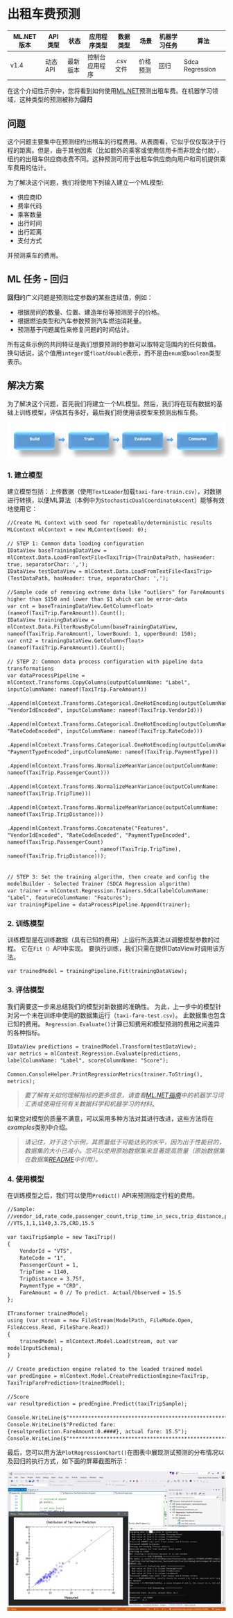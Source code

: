 # 出租车费预测

| ML.NET 版本 | API 类型          | 状态                        | 应用程序类型    | 数据类型 | 场景            | 机器学习任务                   | 算法                  |
|----------------|-------------------|-------------------------------|-------------|-----------|---------------------|---------------------------|-----------------------------|
| v1.4           | 动态 API | 最新版本 | 控制台应用程序 | .csv 文件 | 价格预测 | 回归 | Sdca Regression |

在这个介绍性示例中，您将看到如何使用[ML.NET](https://www.microsoft.com/net/learn/apps/machine-learning-and-ai/ml-dotnet)预测出租车费。在机器学习领域，这种类型的预测被称为**回归**

## 问题
这个问题主要集中在预测纽约出租车的行程费用。从表面看，它似乎仅仅取决于行程的距离。但是，由于其他因素（比如额外的乘客或使用信用卡而非现金付款），纽约的出租车供应商收费不同。这种预测可用于出租车供应商向用户和司机提供乘车费用的估计。

为了解决这个问题，我们将使用下列输入建立一个ML模型:
* 供应商ID
* 费率代码
* 乘客数量
* 出行时间
* 出行距离
* 支付方式

并预测乘车的费用。

## ML 任务 - 回归
**回归**的广义问题是预测给定参数的某些连续值，例如：
* 根据房间的数量、位置、建造年份等预测房子的价格。
* 根据燃油类型和汽车参数预测汽车燃油消耗量。
* 预测基于问题属性来修复问题的时间估计。

所有这些示例的共同特征是我们想要预测的参数可以取特定范围内的任何数值。 换句话说，这个值用`integer`或`float`/`double`表示，而不是由`enum`或`boolean`类型表示。

## 解决方案
为了解决这个问题，首先我们将建立一个ML模型。然后，我们将在现有数据的基础上训练模型，评估其有多好，最后我们将使用该模型来预测出租车费。 

![Build -> Train -> Evaluate -> Consume](../shared_content/modelpipeline.png)

### 1. 建立模型

建立模型包括：上传数据（使用`TextLoader`加载`taxi-fare-train.csv`），对数据进行转换，以便ML算法（本例中为`StochasticDualCoordinateAscent`）能够有效地使用它：

```CSharp
//Create ML Context with seed for repeteable/deterministic results
MLContext mlContext = new MLContext(seed: 0);

// STEP 1: Common data loading configuration
IDataView baseTrainingDataView = mlContext.Data.LoadFromTextFile<TaxiTrip>(TrainDataPath, hasHeader: true, separatorChar: ',');
IDataView testDataView = mlContext.Data.LoadFromTextFile<TaxiTrip>(TestDataPath, hasHeader: true, separatorChar: ',');

//Sample code of removing extreme data like "outliers" for FareAmounts higher than $150 and lower than $1 which can be error-data 
var cnt = baseTrainingDataView.GetColumn<float>(nameof(TaxiTrip.FareAmount)).Count();
IDataView trainingDataView = mlContext.Data.FilterRowsByColumn(baseTrainingDataView, nameof(TaxiTrip.FareAmount), lowerBound: 1, upperBound: 150);
var cnt2 = trainingDataView.GetColumn<float>(nameof(TaxiTrip.FareAmount)).Count();

// STEP 2: Common data process configuration with pipeline data transformations
var dataProcessPipeline = mlContext.Transforms.CopyColumns(outputColumnName: "Label", inputColumnName: nameof(TaxiTrip.FareAmount))
                            .Append(mlContext.Transforms.Categorical.OneHotEncoding(outputColumnName: "VendorIdEncoded", inputColumnName: nameof(TaxiTrip.VendorId)))
                            .Append(mlContext.Transforms.Categorical.OneHotEncoding(outputColumnName: "RateCodeEncoded", inputColumnName: nameof(TaxiTrip.RateCode)))
                            .Append(mlContext.Transforms.Categorical.OneHotEncoding(outputColumnName: "PaymentTypeEncoded",inputColumnName: nameof(TaxiTrip.PaymentType)))
                            .Append(mlContext.Transforms.NormalizeMeanVariance(outputColumnName: nameof(TaxiTrip.PassengerCount)))
                            .Append(mlContext.Transforms.NormalizeMeanVariance(outputColumnName: nameof(TaxiTrip.TripTime)))
                            .Append(mlContext.Transforms.NormalizeMeanVariance(outputColumnName: nameof(TaxiTrip.TripDistance)))
                            .Append(mlContext.Transforms.Concatenate("Features", "VendorIdEncoded", "RateCodeEncoded", "PaymentTypeEncoded", nameof(TaxiTrip.PassengerCount)
                            , nameof(TaxiTrip.TripTime), nameof(TaxiTrip.TripDistance)));


// STEP 3: Set the training algorithm, then create and config the modelBuilder - Selected Trainer (SDCA Regression algorithm)                            
var trainer = mlContext.Regression.Trainers.Sdca(labelColumnName: "Label", featureColumnName: "Features");
var trainingPipeline = dataProcessPipeline.Append(trainer);
```

### 2. 训练模型
训练模型是在训练数据（具有已知的费用）上运行所选算法以调整模型参数的过程。 它在`Fit（）`API中实现。 要执行训练，我们只需在提供DataView时调用该方法。
```CSharp
var trainedModel = trainingPipeline.Fit(trainingDataView);
```
### 3. 评估模型
我们需要这一步来总结我们的模型对新数据的准确性。 为此，上一步中的模型针对另一个未在训练中使用的数据集运行（`taxi-fare-test.csv`）。 此数据集也包含已知的费用。 `Regression.Evaluate()`计算已知费用和模型预测的费用之间差异的各种指标。

```CSharp
IDataView predictions = trainedModel.Transform(testDataView);
var metrics = mlContext.Regression.Evaluate(predictions, labelColumnName: "Label", scoreColumnName: "Score");

Common.ConsoleHelper.PrintRegressionMetrics(trainer.ToString(), metrics);

```
>*要了解有关如何理解指标的更多信息，请查看[ML.NET指南](https://docs.microsoft.com/en-us/dotnet/machine-learning/)中的机器学习词汇表或使用任何有关数据科学和机器学习的材料*。

如果您对模型的质量不满意，可以采用多种方法对其进行改进，这些方法将在*examples*类别中介绍。

>*请记住，对于这个示例，其质量低于可能达到的水平，因为出于性能目的，数据集的大小已减小。您可以使用原始数据集来显著提高质量（原始数据集在数据集[README](../../../datasets/README.md)中引用）。*

### 4. 使用模型
在训练模型之后，我们可以使用`Predict()` API来预测指定行程的费用。

```CSharp
//Sample: 
//vendor_id,rate_code,passenger_count,trip_time_in_secs,trip_distance,payment_type,fare_amount
//VTS,1,1,1140,3.75,CRD,15.5

var taxiTripSample = new TaxiTrip()
{
    VendorId = "VTS",
    RateCode = "1",
    PassengerCount = 1,
    TripTime = 1140,
    TripDistance = 3.75f,
    PaymentType = "CRD",
    FareAmount = 0 // To predict. Actual/Observed = 15.5
};

ITransformer trainedModel;
using (var stream = new FileStream(ModelPath, FileMode.Open, FileAccess.Read, FileShare.Read))
{
    trainedModel = mlContext.Model.Load(stream, out var modelInputSchema);
}

// Create prediction engine related to the loaded trained model
var predEngine = mlContext.Model.CreatePredictionEngine<TaxiTrip, TaxiTripFarePrediction>(trainedModel);

//Score
var resultprediction = predEngine.Predict(taxiTripSample);

Console.WriteLine($"**********************************************************************");
Console.WriteLine($"Predicted fare: {resultprediction.FareAmount:0.####}, actual fare: 15.5");
Console.WriteLine($"**********************************************************************");

```

最后，您可以用方法`PlotRegressionChart()`在图表中展现测试预测的分布情况以及回归的执行方式，如下面的屏幕截图所示： 


![Regression plot-chart](images/Sample-Regression-Chart.png)

